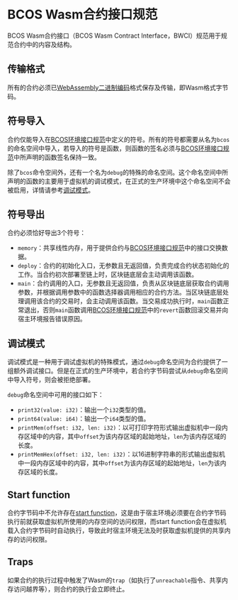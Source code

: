 # BCOS Wasm合约接口规范

BCOS Wasm合约接口（BCOS Wasm Contract Interface，BWCI）规范用于规范合约中的内容及结构。

## 传输格式

所有的合约必须已[WebAssembly二进制编码](https://github.com/WebAssembly/design/blob/master/BinaryEncoding.md)格式保存及传输，即Wasm格式字节码。

## 符号导入

合约仅能导入在[BCOS环境接口规范](./bei.html)中定义的符号。所有的符号都需要从名为`bcos`的命名空间中导入，若导入的符号是函数，则函数的签名必须与[BCOS环境接口规范](./bei.html)中所声明的函数签名保持一致。

除了`bcos`命令空间外，还有一个名为`debug`的特殊的命名空间。这个命名空间中所声明的函数的主要用于虚拟机的调试模式，在正式的生产环境中这个命名空间不会被启用，详情请参考[调试模式](./bwci.html#调试模式)。

## 符号导出

合约必须恰好导出3个符号：

- `memory`：共享线性内存，用于提供合约与[BCOS环境接口规范](./bei.html)中的接口交换数据。
- `deploy`：合约的初始化入口，无参数且无返回值，负责完成合约状态初始化的工作。当合约初次部署至链上时，区块链底层会主动调用该函数。
- `main`：合约调用的入口，无参数且无返回值，负责从区块链底层获取合约调用参数，并根据调用参数中的函数选择器调用相应的合约方法。当区块链底层处理调用该合约的交易时，会主动调用该函数。当交易成功执行时，`main`函数正常退出，否则`main`函数调用[BCOS环境接口规范](./bei.html)中的`revert`函数回滚交易并向宿主环境报告错误原因。

## 调试模式

调试模式是一种用于调试虚拟机的特殊模式，通过`debug`命名空间为合约提供了一组额外调试接口。但是在正式的生产环境中，若合约字节码尝试从`debug`命名空间中导入符号，则会被拒绝部署。

`debug`命名空间中可用的接口如下：

- `print32(value: i32)`：输出一个`i32`类型的值。
- `print64(value: i64)`：输出一个`i64`类型的值。
- `printMem(offset: i32, len: i32)`：以可打印字符形式输出虚拟机中一段内存区域中的内容，其中`offset`为该内存区域的起始地址，`len`为该内存区域的长度。
- `printMemHex(offset: i32, len: i32)`：以16进制字符串的形式输出虚拟机中一段内存区域中的内容，其中`offset`为该内存区域的起始地址，`len`为该内存区域的长度。

## Start function

合约字节码中不允许存在[start function](https://webassembly.github.io/spec/core/syntax/modules.html#start-function)，这是由于宿主环境必须要在合约字节码执行前就获取虚拟机所使用的内存空间的访问权限，而start function会在虚拟机载入合约字节码时自动执行，导致此时宿主环境无法及时获取虚拟机提供的共享内存的访问权限。

## Traps

如果合约的执行过程中触发了Wasm的`trap`（如执行了`unreachable`指令、共享内存访问越界等），则合约的执行会立即终止。
